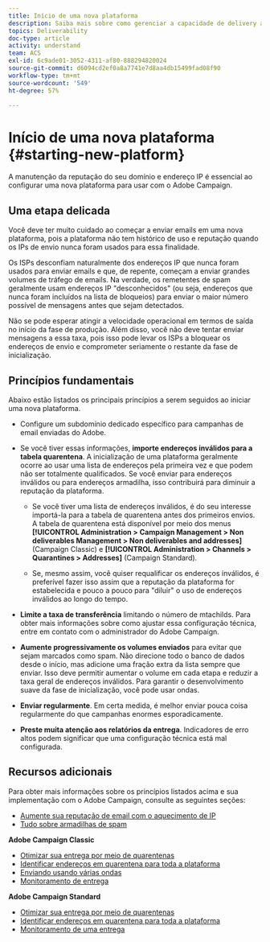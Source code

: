 ```yaml
---
title: Início de uma nova plataforma
description: Saiba mais sobre como gerenciar a capacidade de delivery ao iniciar uma nova plataforma com o Adobe Campaign.
topics: Deliverability
doc-type: article
activity: understand
team: ACS
exl-id: 6c9ade01-3052-4311-af80-888294820024
source-git-commit: d6094cd2ef0a8a7741e7d8aa4db15499fad08f90
workflow-type: tm+mt
source-wordcount: '549'
ht-degree: 57%

---
```


# Início de uma nova plataforma {#starting-new-platform}

A manutenção da reputação do seu domínio e endereço IP é essencial ao configurar uma nova plataforma para usar com o Adobe Campaign.

## Uma etapa delicada

Você deve ter muito cuidado ao começar a enviar emails em uma nova plataforma, pois a plataforma não tem histórico de uso e reputação quando os IPs de envio nunca foram usados para essa finalidade.

Os ISPs desconfiam naturalmente dos endereços IP que nunca foram usados para enviar emails e que, de repente, começam a enviar grandes volumes de tráfego de emails. Na verdade, os remetentes de spam geralmente usam endereços IP &quot;desconhecidos&quot; (ou seja, endereços que nunca foram incluídos na lista de bloqueios) para enviar o maior número possível de mensagens antes que sejam detectados.

Não se pode esperar atingir a velocidade operacional em termos de saída no início da fase de produção. Além disso, você não deve tentar enviar mensagens a essa taxa, pois isso pode levar os ISPs a bloquear os endereços de envio e comprometer seriamente o restante da fase de inicialização.

## Princípios fundamentais

Abaixo estão listados os principais princípios a serem seguidos ao iniciar uma nova plataforma.

* Configure um subdomínio dedicado específico para campanhas de email enviadas do Adobe.

* Se você tiver essas informações, **importe endereços inválidos para a tabela quarentena**.
A inicialização de uma plataforma geralmente ocorre ao usar uma lista de endereços pela primeira vez e que podem não ser totalmente qualificados. Se você enviar para endereços inválidos ou para endereços armadilha, isso contribuirá para diminuir a reputação da plataforma.

   * Se você tiver uma lista de endereços inválidos, é do seu interesse importá-la para a tabela de quarentena antes dos primeiros envios. A tabela de quarentena está disponível por meio dos menus **[!UICONTROL Administration > Campaign Management > Non deliverables Management > Non deliverables and addresses]** (Campaign Classic) e **[!UICONTROL Administration > Channels > Quarantines > Addresses]** (Campaign Standard).

   * Se, mesmo assim, você quiser requalificar os endereços inválidos, é preferível fazer isso assim que a reputação da plataforma for estabelecida e pouco a pouco para &quot;diluir&quot; o uso de endereços inválidos ao longo do tempo.

* **Limite a taxa de transferência** limitando o número de mtachilds. Para obter mais informações sobre como ajustar essa configuração técnica, entre em contato com o administrador do Adobe Campaign.

* **Aumente progressivamente os volumes enviados** para evitar que sejam marcados como spam. Não direcione todo o banco de dados desde o início, mas adicione uma fração extra da lista sempre que enviar. Isso deve permitir aumentar o volume em cada etapa e reduzir a taxa geral de endereços inválidos. Para garantir o desenvolvimento suave da fase de inicialização, você pode usar ondas.

* **Enviar regularmente**. Em certa medida, é melhor enviar pouca coisa regularmente do que campanhas enormes esporadicamente.
* **Preste muita atenção aos relatórios da entrega**. Indicadores de erro altos podem significar que uma configuração técnica está mal configurada.

## Recursos adicionais

Para obter mais informações sobre os princípios listados acima e sua implementação com o Adobe Campaign, consulte as seguintes seções:

* [Aumente sua reputação de email com o aquecimento de IP](../../help/additional-resources/increase-reputation-with-ip-warming.md)
* [Tudo sobre armadilhas de spam](../../help/additional-resources/all-about-spam-traps.md)

**Adobe Campaign Classic**

* [Otimizar sua entrega por meio de quarentenas](https://experienceleague.adobe.com/docs/campaign-classic/using/sending-messages/monitoring-deliveries/understanding-quarantine-management.html#optimizing-your-delivery-through-quarantines)
* [Identificar endereços em quarentena para toda a plataforma](https://experienceleague.adobe.com/docs/campaign-classic/using/sending-messages/monitoring-deliveries/understanding-quarantine-management.html#identifying-quarantined-addresses-for-the-entire-platform)
* [Enviando usando várias ondas](https://experienceleague.adobe.com/docs/campaign-classic/using/sending-messages/key-steps-when-creating-a-delivery/steps-sending-the-delivery.html#sending-using-multiple-waves)
* [Monitoramento de entrega](https://experienceleague.adobe.com/docs/campaign-classic/using/sending-messages/monitoring-deliveries/about-delivery-monitoring.html?lang=pt-BR#sending-messages)

**Adobe Campaign Standard**

* [Otimizar sua entrega por meio de quarentenas](https://experienceleague.adobe.com/docs/campaign-standard/using/testing-and-sending/monitoring-messages/understanding-quarantine-management.html#optimizing-your-delivery-through-quarantines)
* [Identificar endereços em quarentena para toda a plataforma](https://experienceleague.adobe.com/docs/campaign-standard/using/testing-and-sending/monitoring-messages/understanding-quarantine-management.html?lang=pt-BR)
* [Monitoramento de uma entrega](https://experienceleague.adobe.com/docs/campaign-standard/using/testing-and-sending/monitoring-messages/monitoring-a-delivery.html?lang=pt-BR)
